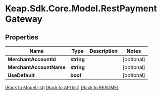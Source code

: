 # Keap.Sdk.Core.Model.RestPaymentGateway

## Properties

Name | Type | Description | Notes
------------ | ------------- | ------------- | -------------
**MerchantAccountId** | **string** |  | [optional] 
**MerchantAccountName** | **string** |  | [optional] 
**UseDefault** | **bool** |  | [optional] 

[[Back to Model list]](../README.md#documentation-for-models) [[Back to API list]](../README.md#documentation-for-api-endpoints) [[Back to README]](../README.md)

